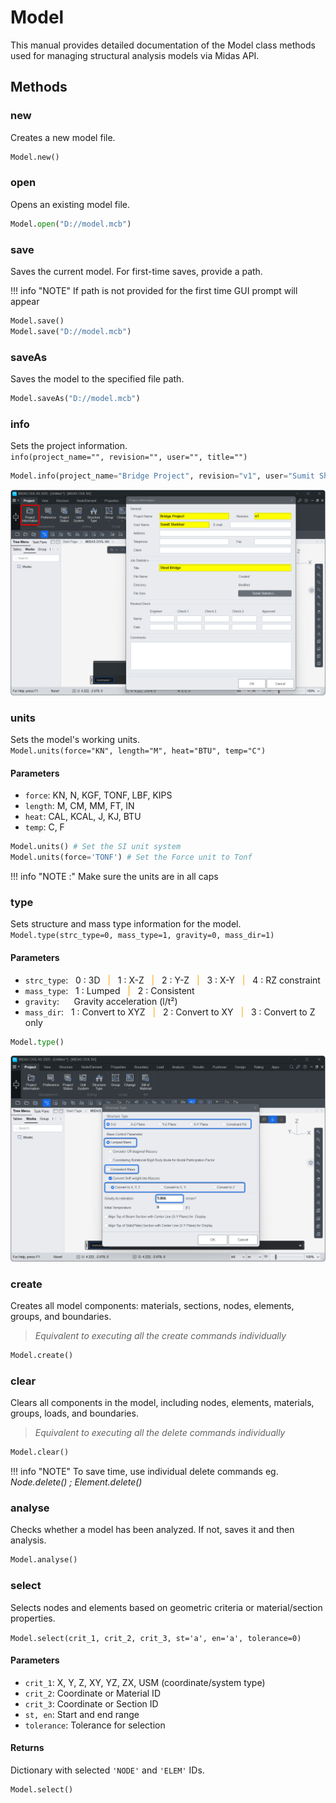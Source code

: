 # Model

This manual provides detailed documentation of the Model class methods used for managing structural analysis models via Midas API.

## Methods

### new
Creates a new model file.
```py
Model.new()
```


### open
Opens an existing model file.


```py
Model.open("D://model.mcb")
```


### save
Saves the current model. For first-time saves, provide a path.

!!! info "NOTE"
    If path is not provided for the first time GUI prompt will appear

```py
Model.save()
Model.save("D://model.mcb")
```

### saveAs
Saves the model to the specified file path.
```py
Model.saveAs("D://model.mcb")
```


### info
Sets the project information.  
`info(project_name="", revision="", user="", title="")`  


```py
Model.info(project_name="Bridge Project", revision="v1", user="Sumit Shekhar", title="Steel Bridge")

```
![](assets/model_info.png)




### units
Sets the model's working units.  
`Model.units(force="KN", length="M", heat="BTU", temp="C")`  

#### Parameters
* `force`: KN, N, KGF, TONF, LBF, KIPS
* `length`: M, CM, MM, FT, IN
* `heat`: CAL, KCAL, J, KJ, BTU
* `temp`: C, F


```py
Model.units() # Set the SI unit system
Model.units(force='TONF') # Set the Force unit to Tonf
```
!!! info "NOTE :" 
    Make sure the units are in all caps



### type
Sets structure and mass type information for the model.  
`Model.type(strc_type=0, mass_type=1, gravity=0, mass_dir=1)`  

#### Parameters
* `strc_type`: &nbsp;&nbsp;0 : 3D <font color="orange">&nbsp;&nbsp;|&nbsp;&nbsp;</font> 
1 : X-Z <font color="orange">&nbsp;&nbsp;|&nbsp;&nbsp;</font> 
2 : Y-Z  <font color="orange">&nbsp;&nbsp;|&nbsp;&nbsp;</font> 
3 : X-Y  <font color="orange">&nbsp;&nbsp;|&nbsp;&nbsp;</font> 
4 : RZ constraint  
* `mass_type`: &nbsp;&nbsp;1 : Lumped <font color="orange">&nbsp;&nbsp;|&nbsp;&nbsp;</font> 2 : Consistent  
* `gravity`: &nbsp;&nbsp; &nbsp;&nbsp;Gravity acceleration (l/t²)
* `mass_dir`: &nbsp;&nbsp;1 : Convert to XYZ <font color="orange">&nbsp;&nbsp;|&nbsp;&nbsp;</font> 
2 : Convert to XY <font color="orange">&nbsp;&nbsp;|&nbsp;&nbsp;</font> 
3 : Convert to Z only


```py
Model.type()
```
![](assets/model_type.png)



### create
Creates all model components: materials, sections, nodes, elements, groups, and boundaries.  
>*Equivalent to executing all the create commands individually*
```py
Model.create()
```

### clear
Clears all components in the model, including nodes, elements, materials, groups, loads, and boundaries.  
>*Equivalent to executing all the delete commands individually*
```py
Model.clear()
```
!!! info "NOTE"
    To save time, use individual delete commands eg. *Node.delete() ; Element.delete()*


### analyse
Checks whether a model has been analyzed. If not, saves it and then analysis.

```py
Model.analyse()
```

### select
Selects nodes and elements based on geometric criteria or material/section properties.

`Model.select(crit_1, crit_2, crit_3, st='a', en='a', tolerance=0)`  

#### Parameters
* `crit_1`: X, Y, Z, XY, YZ, ZX, USM (coordinate/system type)  
* `crit_2`: Coordinate or Material ID  
* `crit_3`: Coordinate or Section ID  
* `st, en`: Start and end range  
* `tolerance`: Tolerance for selection  

#### Returns
Dictionary with selected `'NODE'` and `'ELEM'` IDs.


```py
Model.select()
```
